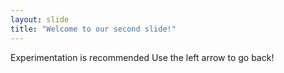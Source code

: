 ```yaml
---
layout: slide
title: "Welcome to our second slide!"
---
```

Experimentation is recommended
Use the left arrow to go back!
